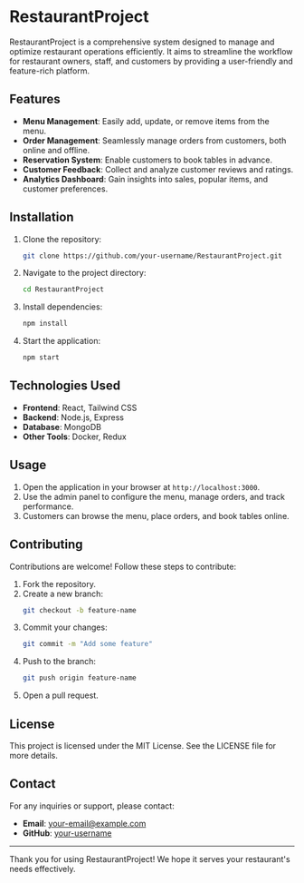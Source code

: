 # RestaurantProject

RestaurantProject is a comprehensive system designed to manage and optimize restaurant operations efficiently. It aims to streamline the workflow for restaurant owners, staff, and customers by providing a user-friendly and feature-rich platform.

## Features

- **Menu Management**: Easily add, update, or remove items from the menu.
- **Order Management**: Seamlessly manage orders from customers, both online and offline.
- **Reservation System**: Enable customers to book tables in advance.
- **Customer Feedback**: Collect and analyze customer reviews and ratings.
- **Analytics Dashboard**: Gain insights into sales, popular items, and customer preferences.

## Installation

1. Clone the repository:
   ```bash
   git clone https://github.com/your-username/RestaurantProject.git
   ```

2. Navigate to the project directory:
   ```bash
   cd RestaurantProject
   ```

3. Install dependencies:
   ```bash
   npm install
   ```

4. Start the application:
   ```bash
   npm start
   ```

## Technologies Used

- **Frontend**: React, Tailwind CSS
- **Backend**: Node.js, Express
- **Database**: MongoDB
- **Other Tools**: Docker, Redux

## Usage

1. Open the application in your browser at `http://localhost:3000`.
2. Use the admin panel to configure the menu, manage orders, and track performance.
3. Customers can browse the menu, place orders, and book tables online.

## Contributing

Contributions are welcome! Follow these steps to contribute:

1. Fork the repository.
2. Create a new branch:
   ```bash
   git checkout -b feature-name
   ```
3. Commit your changes:
   ```bash
   git commit -m "Add some feature"
   ```
4. Push to the branch:
   ```bash
   git push origin feature-name
   ```
5. Open a pull request.

## License

This project is licensed under the MIT License. See the LICENSE file for more details.

## Contact

For any inquiries or support, please contact:
- **Email**: your-email@example.com
- **GitHub**: [your-username](https://github.com/your-username)

---

Thank you for using RestaurantProject! We hope it serves your restaurant's needs effectively.
